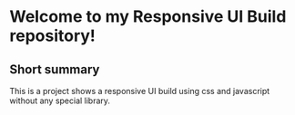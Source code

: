 # Welcome to my Responsive UI Build repository!

## Short summary

This is a project shows a responsive UI build using css and javascript without any special library.
